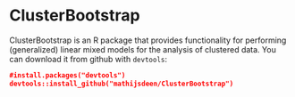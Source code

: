 # ClusterBootstrap

ClusterBootstrap is an R package that provides functionality for performing (generalized) linear mixed models for the analysis of clustered data. You can download it from github with `devtools`:

```json
#install.packages("devtools")
devtools::install_github("mathijsdeen/ClusterBootstrap")
```
